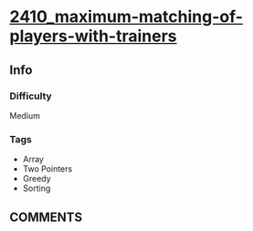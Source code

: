 # [2410_maximum-matching-of-players-with-trainers](https://leetcode.com/problems/maximum-matching-of-players-with-trainers/)

## Info

### Difficulty

Medium

### Tags

- Array
- Two Pointers
- Greedy
- Sorting

## __COMMENTS__

> 
